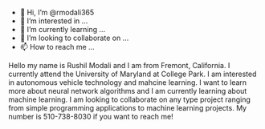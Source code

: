 - 👋 Hi, I’m @rmodali365
- 👀 I’m interested in ...
- 🌱 I’m currently learning ...
- 💞️ I’m looking to collaborate on ...
- 📫 How to reach me ...

Hello my name is Rushil Modali and I am from Fremont, California. I currently attend the University of Maryland at College Park. I am interested in autonomous 
vehicle technology and mahcine learning. I want to learn more about neural network algorithms and I am currently learning about machine learning. I am looking 
to collaborate on any type project ranging from simple programming applications to machine learning projects. My number is 510-738-8030 if you want to reach me!
<!---
rmodali365/rmodali365 is a ✨ special ✨ repository because its `README.md` (this file) appears on your GitHub profile.
You can click the Preview link to take a look at your changes.
--->
